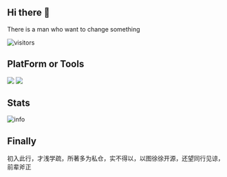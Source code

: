 ## Hi there 🌅

There is a man who want to change something

![visitors](https://visitor-badge.glitch.me/badge?page_id=https://github.com/A-new-b)

## PlatForm or Tools

![](https://shields.io/badge/OS-Arch%20Linux-blue?logo=arch-linux)
![](https://shields.io/badge/IDE-JetBrains-success?logo=JetBrains)


<!--
**A-new-b/A-new-b** is a ✨ _special_ ✨ repository because its `README.md` (this file) appears on your GitHub profile.

Here are some ideas to get you started:

- 🔭 I’m currently working on ...
- 🌱 I’m currently learning ...
- 👯 I’m looking to collaborate on ...
- 🤔 I’m looking for help with ...
- 💬 Ask me about ...
- 📫 How to reach me: ...
- 😄 Pronouns: ...
- ⚡ Fun fact: ...
-->
## Stats
![info](https://github-readme-stats.vercel.app/api?username=A-new-b&show_icons=true&count_private=true&hide=prs&theme=default_repocard)

## Finally

初入此行，才浅学疏，所著多为私仓，实不得以，以图徐徐开源，还望同行见谅，前辈斧正